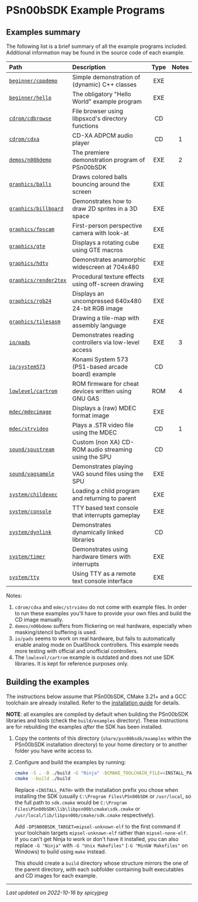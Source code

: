 
# PSn00bSDK Example Programs

## Examples summary

The following list is a brief summary of all the example programs included.
Additional information may be found in the source code of each example.

| Path                                           | Description                                           | Type | Notes |
| :--------------------------------------------- | :---------------------------------------------------- | :--: | :---: |
| [`beginner/cppdemo`](./beginner/cppdemo)       | Simple demonstration of (dynamic) C++ classes         | EXE  |       |
| [`beginner/hello`](./beginner/hello)           | The obligatory "Hello World" example program          | EXE  |       |
| [`cdrom/cdbrowse`](./cdrom/cdbrowse)           | File browser using libpsxcd's directory functions     | CD   |       |
| [`cdrom/cdxa`](./cdrom/cdxa)                   | CD-XA ADPCM audio player                              | CD   |   1   |
| [`demos/n00bdemo`](./demos/n00bdemo)           | The premiere demonstration program of PSn00bSDK       | EXE  |   2   |
| [`graphics/balls`](./graphics/balls)           | Draws colored balls bouncing around the screen        | EXE  |       |
| [`graphics/billboard`](./graphics/billboard)   | Demonstrates how to draw 2D sprites in a 3D space     | EXE  |       |
| [`graphics/fpscam`](./graphics/fpscam)         | First-person perspective camera with look-at          | EXE  |       |
| [`graphics/gte`](./graphics/gte)               | Displays a rotating cube using GTE macros             | EXE  |       |
| [`graphics/hdtv`](./graphics/hdtv)             | Demonstrates anamorphic widescreen at 704x480         | EXE  |       |
| [`graphics/render2tex`](./graphics/render2tex) | Procedural texture effects using off-screen drawing   | EXE  |       |
| [`graphics/rgb24`](./graphics/rgb24)           | Displays an uncompressed 640x480 24-bit RGB image     | EXE  |       |
| [`graphics/tilesasm`](./graphics/tilesasm)     | Drawing a tile-map with assembly language             | EXE  |       |
| [`io/pads`](./io/pads)                         | Demonstrates reading controllers via low-level access | EXE  |   3   |
| [`io/system573`](./io/system573)               | Konami System 573 (PS1-based arcade board) example    | CD   |       |
| [`lowlevel/cartrom`](./lowlevel/cartrom)       | ROM firmware for cheat devices written using GNU GAS  | ROM  |   4   |
| [`mdec/mdecimage`](./mdec/mdecimage)           | Displays a (raw) MDEC format image                    | EXE  |       |
| [`mdec/strvideo`](./mdec/strvideo)             | Plays a .STR video file using the MDEC                | CD   |   1   |
| [`sound/spustream`](./sound/spustream)         | Custom (non XA) CD-ROM audio streaming using the SPU  | CD   |       |
| [`sound/vagsample`](./sound/vagsample)         | Demonstrates playing VAG sound files using the SPU    | EXE  |       |
| [`system/childexec`](./system/childexec)       | Loading a child program and returning to parent       | EXE  |       |
| [`system/console`](./system/console)           | TTY based text console that interrupts gameplay       | EXE  |       |
| [`system/dynlink`](./system/dynlink)           | Demonstrates dynamically linked libraries             | CD   |       |
| [`system/timer`](./system/timer)               | Demonstrates using hardware timers with interrupts    | EXE  |       |
| [`system/tty`](./system/tty)                   | Using TTY as a remote text console interface          | EXE  |       |

Notes:

1. `cdrom/cdxa` and  `mdec/strvideo` do not come with example files. In order
   to run these examples you'll have to provide your own files and build the CD
   image manually.
2. `demos/n00bdemo` suffers from flickering on real hardware, especially when
   masking/stencil buffering is used.
3. `io/pads` seems to work on real hardware, but fails to automatically enable
   analog mode on DualShock controllers. This example needs more testing with
   official and unofficial controllers.
4. The `lowlevel/cartrom` example is outdated and does not use SDK libraries.
   It is kept for reference purposes only.

## Building the examples

The instructions below assume that PSn00bSDK, CMake 3.21+ and a GCC toolchain
are already installed. Refer to the [installation guide](../doc/installation.md)
for details.

**NOTE**: all examples are compiled by default when building the PSn00bSDK
libraries and tools (check the `build/examples` directory). These instructions
are for rebuilding the examples *after* the SDK has been installed.

1. Copy the contents of this directory (`share/psn00bsdk/examples` within the
   PSn00bSDK installation directory) to your home directory or to another
   folder you have write access to.

2. Configure and build the examples by running:

   ```bash
   cmake -S . -B ./build -G "Ninja" -DCMAKE_TOOLCHAIN_FILE=<INSTALL_PATH>/lib/libpsn00b/cmake/sdk.cmake
   cmake --build ./build
   ```

   Replace `<INSTALL_PATH>` with the installation prefix you chose when
   installing the SDK (usually `C:\Program Files\PSn00bSDK` or `/usr/local`,
   so the full path to `sdk.cmake` would be
   `C:\Program Files\PSn00bSDK\lib\libpsn00b\cmake\sdk.cmake` or
   `/usr/local/lib/libpsn00b/cmake/sdk.cmake` respectively).

   Add `-DPSN00BSDK_TARGET=mipsel-unknown-elf` to the first command if your
   toolchain targets `mipsel-unknown-elf` rather than `mipsel-none-elf`. If you
   can't get Ninja to work or don't have it installed, you can also replace
   `-G "Ninja"` with `-G "Unix Makefiles"` (`-G "MinGW Makefiles"` on Windows)
   to build using `make` instead.

   This should create a `build` directory whose structure mirrors the one of
   the parent directory, with each subfolder containing built executables and
   CD images for each example.

-----------------------------------------
_Last updated on 2022-10-16 by spicyjpeg_
